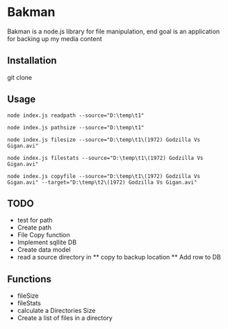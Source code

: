 # Bakman

Bakman is a node.js library for file manipulation, end goal is an application for backing up my media content

## Installation

git clone 

## Usage
`node index.js readpath --source="D:\temp\t1"`

`node index.js pathsize --source="D:\temp\t1"`

`node index.js filesize --source="D:\temp\t1\(1972) Godzilla Vs Gigan.avi"`

`node index.js filestats --source="D:\temp\t1\(1972) Godzilla Vs Gigan.avi"`

`node index.js copyfile --source="D:\temp\t1\(1972) Godzilla Vs Gigan.avi" --target="D:\temp\t2\(1972) Godzilla Vs Gigan.avi"`


## TODO
* test for path
* Create path
* File Copy function
* Implement sqllite DB
* Create data model
* read a source directory in
** copy to backup location
** Add row to DB

## Functions
* fileSize
* fileStats
* calculate a Directories Size
* Create a list of files in a directory



